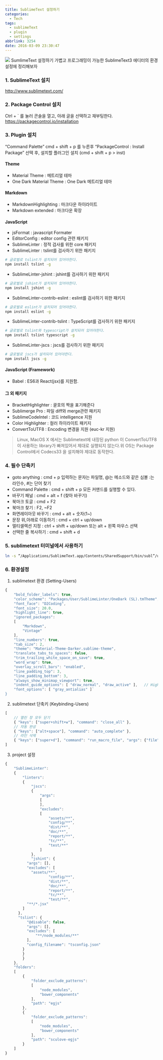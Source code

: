 ```yaml
---
title: SublimeText 설정하기
categories:
  - Tech
tags:
  - sublimeText
  - plugin
  - settings
abbrlink: 3254
date: 2016-03-09 23:30:47
---
```

![](Sublime_Text_Logo.png)
SumlimeText 설정하기 가볍고 프로그래밍이 가능한 SublimeText3 에디터의 환경 설정에 정리해보자

### 1. SublimeText 설치
http://www.sublimetext.com/

### 2. Package Control 설치
Ctrl + ` 를 눌러 콘솔을 열고, 아래 글을 선택하고 재부팅한다.
https://packagecontrol.io/installation

### 3. Plugin 설치
“Command Palette” cmd + shift + p 를 누른후 “PackageControl : Install Package” 선택 후, 설치할 플러그인 설치 (cmd + shift + p > inst)

#### Theme
- Material Theme : 메트리얼 테마
- One Dark Material Theme : One Dark 메트리얼 테마

#### Markdown
- MarkdownHighlighting : 마크다운 하이라이트
- Markdown extended : 마크다운 확장

#### JavaScript
- jsFormat : javascript Formater
- EditorConfig : editor config 관련 패키지
- SublimeLinter : 정적 검사를 위한 core 패키지
- SublimeLinter : tslint를 검사하기 위한 패키지
```bash
# 글로벌로 tslint가 설치되어 있어야한다.
npm install tslint -g
```
- SublimeLinter-jshint : jshint를 검사하기 위한 패키지
```bash
# 글로벌로 jshint가 설치되어 있어야한다.
npm install jshint -g
```
- SublimeLinter-contrib-eslint : eslint를 검사하기 위한 패키지
```bash
# 글로벌로 eslint가 설치되어 있어야한다.
npm install eslint -g
```
- SublimeLinter-contrib-tslint : TypeScript를 검사하기 위한 패키지
```bash
# 글로벌로 tslint와 typescript가 설치되어 있어야한다.
npm install tslint typescript -g
```
- SublimeLinter-jscs : jscs를 검사하기 위한 패키지
```bash
# 글로벌로 jscs가 설치되어 있어야한다.
npm install jscs -g
```

#### JavaScript (Framework)
- Babel : ES6과 React(jsx)를 지원함.

#### 그 외 패키지
- BracketHighlighter : 괄호의 짝을 표기해준다
- Sublimerge Pro : 파일 diff와 merge관련 패키지
- SublimeCodeIntel : 코드 intelligence 지원
- Color Highlighter : 컬러 하이라이트 패키지
- ConvertToUTF8 : Encoding 변경을 지원 (euc-kr 지원)
> Linux, MacOS X 에서는 Sublimetext에 내장된 python 이 ConvertToUTF8이 사용하는 library가 빠져있어서 제대로 실행되지 않는다.위 OS는 Package Control에서 Codecs33 을 설치해야 제대로 동작한다.

### 4. 필수 단축키
- goto anything : cmd + p 입력하는 문자는 파일명, @는 메소드와 같은 심볼 :는 라인수, #는 단어 찾기
- Command Palette : cmd + shift + p 모든 커맨드를 실행할 수 있다.
- 바꾸기 패널 : cmd + alt + f (찾아 바꾸기)
- 북마크 토글 : cmd + F2
- 북마크 찾기 : F2, ~F2
- 화면레이아웃 바꾸기 : cmd + alt + 숫자(1~)
- 문장 위,아래로 이동하기 : cmd + ctrl + up/down
- 멀티셀렉션 지정 : ctrl + shift + up/down 또는 alt + 왼쪽 마우스 선택
- 선택한 줄 복사하기 : cmd + shift + d

### 5. sublimetext 터미널에서 사용하기
```bash
ln -s ”/Applications/SublimeText.app/Contents/SharedSupport/bin/subl”/usr/bin/subl
```

### 6. 환경설정
1) sublimetext 환경 (Setting-Users)
```js
{
	"bold_folder_labels": true,
	"color_scheme": "Packages/User/SublimeLinter/OneDark (SL).tmTheme",
	"font_face": "D2Coding",
	"font_size": 20.0,
	"highlight_line": true,
	"ignored_packages":
	[
		"Markdown",
		"Vintage"
	],
	"line_numbers": true,
	"tab_size": 2,
	"theme": "Material-Theme-Darker.sublime-theme",
	"translate_tabs_to_spaces": false,
	"trim_trailing_white_space_on_save": true,
	"word_wrap": true,
	"overlay_scroll_bars": "enabled",
	"line_padding_top": 3,
	"line_padding_bottom": 3,
	"always_show_minimap_viewport": true,
	"indent_guide_options": [ "draw_normal", "draw_active" ],   // Highlight active indent
	"font_options": [ "gray_antialias" ]`
}
```
2) sublimetext 단축키 (Keybinding-Users)

```js
[
    // 열린 창 모두 닫기
    { "keys": ["super+shift+w"], "command": "close_all" },
    // 자동 완성
    { "keys": ["alt+space"], "command": "auto_complete" },
    // 라인 삭제
    { "keys": ["super+d"], "command": "run_macro_file", "args": {"file": "Packages/Default/Delete Line.sublime-macro"} }
]
```

3) project 설정

```js
{
	"SublimeLinter":
	{
		"linters":
		{
			"jscs":
			{
				"args":
				[
				],
				"excludes":
				[
					"assets/**",
					"config/**",
					"dist/**",
					"doc/**",
					"report/**",
					"tc/**",
					"test/**"
				]
			},
			"jshint": {
	      "args": [],
	      "excludes": [
	      	"assets/**",
					"config/**",
					"dist/**",
					"doc/**",
					"report/**",
					"tc/**",
					"test/**",
          "**/*.jsx"
        ]
      },
      "tslint": {
          "@disable": false,
          "args": [],
          "excludes": [
              "**/node_modules/**"
          ],
          "config_filename": "tsconfig.json"
        }
    	}
		}
	},
	"folders":
	[
		{
			"folder_exclude_patterns":
			[
				"node_modules",
				"bower_components"
			],
			"path": "egjs"
		},
		{
			"folder_exclude_patterns":
			[
				"node_modules",
				"bower_components"
			],
			"path": "sculove-egjs"
		}
	]
}
```